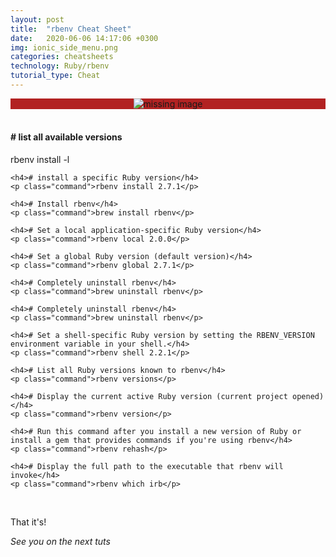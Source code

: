 ```yaml
---
layout: post
title:  "rbenv Cheat Sheet"
date:   2020-06-06 14:17:06 +0300
img: ionic_side_menu.png
categories: cheatsheets
technology: Ruby/rbenv
tutorial_type: Cheat
---
```


<link rel="stylesheet" type="text/css" media="all" href="{{site.basurl}}/assets/css/terminal_style.css" />

<div align="center" style="background-color:#B22222"> 
<img srcset="
  https://drive.google.com/uc?id=1iW42TfZZQnPVwxPhMBnoH_IgiPCnodFv 1x,
  https://drive.google.com/uc?id=1iW42TfZZQnPVwxPhMBnoH_IgiPCnodFv 3.5x
" alt="missing image">
</div>
<br>


<div class="window">
  <div class="terminal">
    <h4># list all available versions</h4>
    <p class="command">rbenv install -l</p>
  
    <h4># install a specific Ruby version</h4>
    <p class="command">rbenv install 2.7.1</p>

    <h4># Install rbenv</h4>
    <p class="command">brew install rbenv</p>

    <h4># Set a local application-specific Ruby version</h4>
    <p class="command">rbenv local 2.0.0</p>

    <h4># Set a global Ruby version (default version)</h4>
    <p class="command">rbenv global 2.7.1</p>

    <h4># Completely uninstall rbenv</h4>
    <p class="command">brew uninstall rbenv</p>

    <h4># Completely uninstall rbenv</h4>
    <p class="command">brew uninstall rbenv</p>

    <h4># Set a shell-specific Ruby version by setting the RBENV_VERSION environment variable in your shell.</h4>
    <p class="command">rbenv shell 2.2.1</p>

    <h4># List all Ruby versions known to rbenv</h4>
    <p class="command">rbenv versions</p>

    <h4># Display the current active Ruby version (current project opened)</h4>
    <p class="command">rbenv version</p>

    <h4># Run this command after you install a new version of Ruby or install a gem that provides commands if you're using rbenv</h4>
    <p class="command">rbenv rehash</p>

    <h4># Display the full path to the executable that rbenv will invoke</h4>
    <p class="command">rbenv which irb</p>

  </div>
</div>
<br>



That it's!

*See you on the next tuts*


